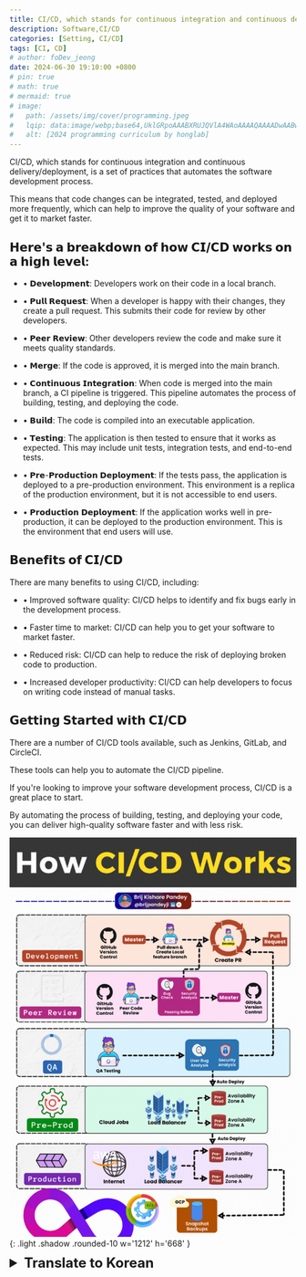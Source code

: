 ```yaml
---
title: CI/CD, which stands for continuous integration and continuous delivery/deployment
description: Software,CI/CD
categories: [Setting, CI/CD]
tags: [CI, CD]
# author: foDev_jeong
date: 2024-06-30 19:10:00 +0800
# pin: true
# math: true
# mermaid: true
# image:
#   path: /assets/img/cover/programming.jpeg
#   lqip: data:image/webp;base64,UklGRpoAAABXRUJQVlA4WAoAAAAQAAAADwAABwAAQUxQSDIAAAARL0AmbZurmr57yyIiqE8oiG0bejIYEQTgqiDA9vqnsUSI6H+oAERp2HZ65qP/VIAWAFZQOCBCAAAA8AEAnQEqEAAIAAVAfCWkAALp8sF8rgRgAP7o9FDvMCkMde9PK7euH5M1m6VWoDXf2FkP3BqV0ZYbO6NA/VFIAAAA
#   alt: [2024 programming curriculum by honglab]
---
```


CI/CD, which stands for continuous integration and continuous delivery/deployment, is a set of practices that automates the software development process. 

This means that code changes can be integrated, tested, and deployed more frequently, which can help to improve the quality of your software and get it to market faster.

## 𝗛𝗲𝗿𝗲'𝘀 𝗮 𝗯𝗿𝗲𝗮𝗸𝗱𝗼𝘄𝗻 𝗼𝗳 𝗵𝗼𝘄 𝗖𝗜/𝗖𝗗 𝘄𝗼𝗿𝗸𝘀 𝗼𝗻 𝗮 𝗵𝗶𝗴𝗵 𝗹𝗲𝘃𝗲𝗹:

- • 𝗗𝗲𝘃𝗲𝗹𝗼𝗽𝗺𝗲𝗻𝘁: Developers work on their code in a local branch.
 
- • 𝗣𝘂𝗹𝗹 𝗥𝗲𝗾𝘂𝗲𝘀𝘁: When a developer is happy with their changes, they create a pull request. This submits their code for review by other developers.
 
- • 𝗣𝗲𝗲𝗿 𝗥𝗲𝘃𝗶𝗲𝘄: Other developers review the code and make sure it meets quality standards.
 
- • 𝗠𝗲𝗿𝗴𝗲: If the code is approved, it is merged into the main branch.
 
- • 𝗖𝗼𝗻𝘁𝗶𝗻𝘂𝗼𝘂𝘀 𝗜𝗻𝘁𝗲𝗴𝗿𝗮𝘁𝗶𝗼𝗻: When code is merged into the main branch, a CI pipeline is triggered. This pipeline automates the process of building, testing, and deploying the code.
 
- • 𝗕𝘂𝗶𝗹𝗱: The code is compiled into an executable application.
 
- • 𝗧𝗲𝘀𝘁𝗶𝗻𝗴: The application is then tested to ensure that it works as expected. This may include unit tests, integration tests, and end-to-end tests.
 
- • 𝗣𝗿𝗲-𝗣𝗿𝗼𝗱𝘂𝗰𝘁𝗶𝗼𝗻 𝗗𝗲𝗽𝗹𝗼𝘆𝗺𝗲𝗻𝘁: If the tests pass, the application is deployed to a pre-production environment. This environment is a replica of the production environment, but it is not accessible to end users.
 
- • 𝗣𝗿𝗼𝗱𝘂𝗰𝘁𝗶𝗼𝗻 𝗗𝗲𝗽𝗹𝗼𝘆𝗺𝗲𝗻𝘁: If the application works well in pre-production, it can be deployed to the production environment. This is the environment that end users will use.

## 𝗕𝗲𝗻𝗲𝗳𝗶𝘁𝘀 𝗼𝗳 𝗖𝗜/𝗖𝗗

There are many benefits to using CI/CD, including:

- • Improved software quality: CI/CD helps to identify and fix bugs early in the development process.
 
- • Faster time to market: CI/CD can help you to get your software to market faster.
 
- • Reduced risk: CI/CD can help to reduce the risk of deploying broken code to production.
 
- • Increased developer productivity: CI/CD can help developers to focus on writing code instead of manual tasks.

## 𝗚𝗲𝘁𝘁𝗶𝗻𝗴 𝗦𝘁𝗮𝗿𝘁𝗲𝗱 𝘄𝗶𝘁𝗵 𝗖𝗜/𝗖𝗗

There are a number of CI/CD tools available, such as Jenkins, GitLab, and CircleCI. 

These tools can help you to automate the CI/CD pipeline.

If you're looking to improve your software development process, CI/CD is a great place to start. 

By automating the process of building, testing, and deploying your code, you can deliver high-quality software faster and with less risk.

![ How CI/CD Works ](/assets/img/blog/CI_CD_Works.gif){: .light .shadow .rounded-10 w='1212' h='668' }

<details markdown="1">
<summary style= "font-size:24px; line-height:24px; font-weight:bold; cursor:pointer;" > Translate to Korean </summary>

* * * 

CI/CD는 Continuous Integration 및 Continuous Delivery/Deployment의 약자로 소프트웨어 개발 프로세스를 자동화하는 일련의 관행입니다. 

즉, 코드 변경 사항을 더 자주 통합, 테스트 및 배포할 수 있으므로 소프트웨어 품질을 개선하고 시장에 더 빨리 출시할 수 있습니다.

## 다음은 CI/CD가 높은 수준에서 작동하는 방식에 대한 분석입니다.

- • 개발: 개발자는 로컬 브랜치에서 코드 작업을 합니다.
 
- • 풀 리퀘스트(Pull Request): 개발자가 변경 사항이 만족스러우면 풀 리퀘스트를 생성합니다. 이렇게 하면 다른 개발자가 검토할 수 있도록 코드가 제출됩니다.
 
- • 동료 평가: 다른 개발자가 코드를 검토하고 품질 표준을 충족하는지 확인합니다.
 
- • 병합: 코드가 승인되면 기본 분기에 병합됩니다.
 
- • 지속적 통합: 코드가 기본 분기에 병합되면 CI 파이프라인이 트리거됩니다. 이 파이프라인은 코드를 빌드, 테스트 및 배포하는 프로세스를 자동화합니다.
 
- • 빌드: 코드가 실행 가능한 애플리케이션으로 컴파일됩니다.
 
- • 테스트: 그런 다음 응용 프로그램을 테스트하여 예상대로 작동하는지 확인합니다. 여기에는 단위 테스트, 통합 테스트 및 종단 간 테스트가 포함될 수 있습니다.
 
- • 사전 프로덕션 배포: 테스트를 통과하면 응용 프로그램이 사전 프로덕션 환경에 배포됩니다. 이 환경은 프로덕션 환경의 복제본이지만 최종 사용자가 액세스할 수 없습니다.
 
- • 프로덕션 배포: 응용 프로그램이 사전 프로덕션에서 잘 작동하는 경우 프로덕션 환경에 배포할 수 있습니다. 이 환경은 최종 사용자가 사용할 환경입니다.

## CI/CD의 이점

CI/CD를 사용하면 다음과 같은 많은 이점이 있습니다.

- • 소프트웨어 품질 향상: CI/CD는 개발 프로세스 초기에 버그를 식별하고 수정하는 데 도움이 됩니다.
 
- • 시장 출시 시간 단축: CI/CD를 통해 소프트웨어를 더 빨리 출시할 수 있습니다.
 
- • 위험 감소: CI/CD는 손상된 코드를 프로덕션에 배포하는 위험을 줄이는 데 도움이 될 수 있습니다.
 
- • 개발자 생산성 향상: CI/CD는 개발자가 수동 작업 대신 코드 작성에 집중할 수 있도록 지원합니다.

## CI/CD 시작하기

Jenkins, GitLab 및 CircleCI와 같은 다양한 CI/CD 도구를 사용할 수 있습니다. 

이러한 도구는 CI/CD 파이프라인을 자동화하는 데 도움이 될 수 있습니다.

소프트웨어 개발 프로세스를 개선하려는 경우 CI/CD를 시작하는 것이 좋습니다. 

코드 빌드, 테스트 및 배포 프로세스를 자동화하면 위험을 줄이면서 고품질 소프트웨어를 더 빠르게 제공할 수 있습니다.

</details>